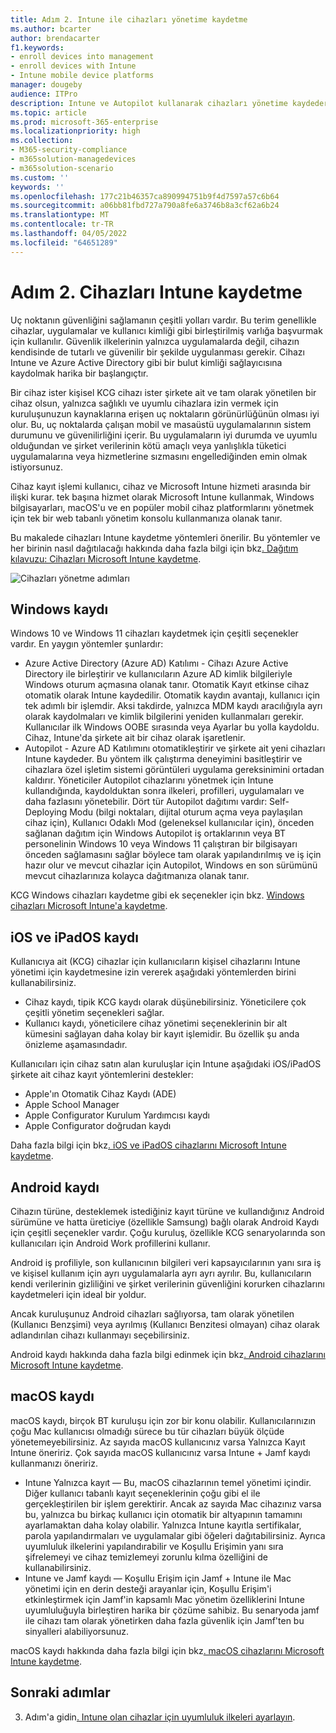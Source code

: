 ```yaml
---
title: Adım 2. Intune ile cihazları yönetime kaydetme
ms.author: bcarter
author: brendacarter
f1.keywords:
- enroll devices into management
- enroll devices with Intune
- Intune mobile device platforms
manager: dougeby
audience: ITPro
description: Intune ve Autopilot kullanarak cihazları yönetime kaydederek üzerinde çalışan uygulamaların uyumlu olduğundan emin olun ve kurumsal veri sızıntılarını önleyin.
ms.topic: article
ms.prod: microsoft-365-enterprise
ms.localizationpriority: high
ms.collection:
- M365-security-compliance
- m365solution-managedevices
- m365solution-scenario
ms.custom: ''
keywords: ''
ms.openlocfilehash: 177c21b46357ca890994751b9f4d7597a57c6b64
ms.sourcegitcommit: a06bb81fbd727a790a8fe6a3746b8a3cf62a6b24
ms.translationtype: MT
ms.contentlocale: tr-TR
ms.lasthandoff: 04/05/2022
ms.locfileid: "64651289"
---
```

# <a name="step-2-enroll-devices-to-intune"></a>Adım 2. Cihazları Intune kaydetme

Uç noktanın güvenliğini sağlamanın çeşitli yolları vardır. Bu terim genellikle cihazlar, uygulamalar ve kullanıcı kimliği gibi birleştirilmiş varlığa başvurmak için kullanılır. Güvenlik ilkelerinin yalnızca uygulamalarda değil, cihazın kendisinde de tutarlı ve güvenilir bir şekilde uygulanması gerekir. Cihazı Intune ve Azure Active Directory gibi bir bulut kimliği sağlayıcısına kaydolmak harika bir başlangıçtır.

Bir cihaz ister kişisel KCG cihazı ister şirkete ait ve tam olarak yönetilen bir cihaz olsun, yalnızca sağlıklı ve uyumlu cihazlara izin vermek için kuruluşunuzun kaynaklarına erişen uç noktaların görünürlüğünün olması iyi olur. Bu, uç noktalarda çalışan mobil ve masaüstü uygulamalarının sistem durumunu ve güvenilirliğini içerir. Bu uygulamaların iyi durumda ve uyumlu olduğundan ve şirket verilerinin kötü amaçlı veya yanlışlıkla tüketici uygulamalarına veya hizmetlerine sızmasını engellediğinden emin olmak istiyorsunuz.

Cihaz kayıt işlemi kullanıcı, cihaz ve Microsoft Intune hizmeti arasında bir ilişki kurar. tek başına hizmet olarak Microsoft Intune kullanmak, Windows bilgisayarları, macOS'u ve en popüler mobil cihaz platformlarını yönetmek için tek bir web tabanlı yönetim konsolu kullanmanıza olanak tanır.

Bu makalede cihazları Intune kaydetme yöntemleri önerilir. Bu yöntemler ve her birinin nasıl dağıtılacağı hakkında daha fazla bilgi için bkz[. Dağıtım kılavuzu: Cihazları Microsoft Intune kaydetme](/mem/intune/fundamentals/deployment-guide-enrollment).

![Cihazları yönetme adımları](../media/devices/intune-mdm-steps-1.png#lightbox)

## <a name="windows-enrollment"></a>Windows kaydı
Windows 10 ve Windows 11 cihazları kaydetmek için çeşitli seçenekler vardır. En yaygın yöntemler şunlardır:

- Azure Active Directory (Azure AD) Katılımı - Cihazı Azure Active Directory ile birleştirir ve kullanıcıların Azure AD kimlik bilgileriyle Windows oturum açmasına olanak tanır. Otomatik Kayıt etkinse cihaz otomatik olarak Intune kaydedilir. Otomatik kaydın avantajı, kullanıcı için tek adımlı bir işlemdir. Aksi takdirde, yalnızca MDM kaydı aracılığıyla ayrı olarak kaydolmaları ve kimlik bilgilerini yeniden kullanmaları gerekir. Kullanıcılar ilk Windows OOBE sırasında veya Ayarlar bu yolla kaydoldu. Cihaz, Intune'da şirkete ait bir cihaz olarak işaretlenir.
- Autopilot - Azure AD Katılımını otomatikleştirir ve şirkete ait yeni cihazları Intune kaydeder. Bu yöntem ilk çalıştırma deneyimini basitleştirir ve cihazlara özel işletim sistemi görüntüleri uygulama gereksinimini ortadan kaldırır. Yöneticiler Autopilot cihazlarını yönetmek için Intune kullandığında, kaydolduktan sonra ilkeleri, profilleri, uygulamaları ve daha fazlasını yönetebilir. Dört tür Autopilot dağıtımı vardır: Self-Deploying Modu (bilgi noktaları, dijital oturum açma veya paylaşılan cihaz için), Kullanıcı Odaklı Mod (geleneksel kullanıcılar için), önceden sağlanan dağıtım için Windows Autopilot iş ortaklarının veya BT personelinin Windows 10 veya Windows 11 çalıştıran bir bilgisayarı önceden sağlamasını sağlar  böylece tam olarak yapılandırılmış ve iş için hazır olur ve mevcut cihazlar için Autopilot, Windows en son sürümünü mevcut cihazlarınıza kolayca dağıtmanıza olanak tanır.

KCG Windows cihazları kaydetme gibi ek seçenekler için bkz. [Windows cihazları Microsoft Intune'a kaydetme](/mem/intune/fundamentals/deployment-guide-enrollment-windows).

## <a name="ios-and-ipados-enrollment"></a>iOS ve iPadOS kaydı

Kullanıcıya ait (KCG) cihazlar için kullanıcıların kişisel cihazlarını Intune yönetimi için kaydetmesine izin vererek aşağıdaki yöntemlerden birini kullanabilirsiniz.
- Cihaz kaydı, tipik KCG kaydı olarak düşünebilirsiniz. Yöneticilere çok çeşitli yönetim seçenekleri sağlar.
- Kullanıcı kaydı, yöneticilere cihaz yönetimi seçeneklerinin bir alt kümesini sağlayan daha kolay bir kayıt işlemidir. Bu özellik şu anda önizleme aşamasındadır.

Kullanıcıları için cihaz satın alan kuruluşlar için Intune aşağıdaki iOS/iPadOS şirkete ait cihaz kayıt yöntemlerini destekler:
- Apple'ın Otomatik Cihaz Kaydı (ADE)
- Apple School Manager
- Apple Configurator Kurulum Yardımcısı kaydı
- Apple Configurator doğrudan kaydı

Daha fazla bilgi için bkz[. iOS ve iPadOS cihazlarını Microsoft Intune kaydetme](/mem/intune/fundamentals/deployment-guide-enrollment-ios-ipados).

## <a name="android-enrollment"></a>Android kaydı 

Cihazın türüne, desteklemek istediğiniz kayıt türüne ve kullandığınız Android sürümüne ve hatta üreticiye (özellikle Samsung) bağlı olarak Android Kaydı için çeşitli seçenekler vardır. Çoğu kuruluş, özellikle KCG senaryolarında son kullanıcıları için Android Work profillerini kullanır. 

Android iş profiliyle, son kullanıcının bilgileri veri kapsayıcılarının yanı sıra iş ve kişisel kullanım için ayrı uygulamalarla ayrı ayrı ayrılır. Bu, kullanıcıların kendi verilerinin gizliliğini ve şirket verilerinin güvenliğini korurken cihazlarını kaydetmeleri için ideal bir yoldur. 

Ancak kuruluşunuz Android cihazları sağlıyorsa, tam olarak yönetilen (Kullanıcı Benzşimi) veya ayrılmış (Kullanıcı Benzitesi olmayan) cihaz olarak adlandırılan cihazı kullanmayı seçebilirsiniz.

Android kaydı hakkında daha fazla bilgi edinmek için bkz[. Android cihazlarını Microsoft Intune kaydetme](/mem/intune/fundamentals/deployment-guide-enrollment-android).

## <a name="macos-enrollment"></a>macOS kaydı

macOS kaydı, birçok BT kuruluşu için zor bir konu olabilir. Kullanıcılarınızın çoğu Mac kullanıcısı olmadığı sürece bu tür cihazları büyük ölçüde yönetemeyebilirsiniz. Az sayıda macOS kullanıcınız varsa Yalnızca Kayıt Intune öneririz. Çok sayıda macOS kullanıcınız varsa Intune + Jamf kaydı kullanmanızı öneririz.  
- Intune Yalnızca kayıt — Bu, macOS cihazlarının temel yönetimi içindir. Diğer kullanıcı tabanlı kayıt seçeneklerinin çoğu gibi el ile gerçekleştirilen bir işlem gerektirir. Ancak az sayıda Mac cihazınız varsa bu, yalnızca bu birkaç kullanıcı için otomatik bir altyapının tamamını ayarlamaktan daha kolay olabilir. Yalnızca Intune kayıtla sertifikalar, parola yapılandırmaları ve uygulamalar gibi öğeleri dağıtabilirsiniz. Ayrıca uyumluluk ilkelerini yapılandırabilir ve Koşullu Erişimin yanı sıra şifrelemeyi ve cihaz temizlemeyi zorunlu kılma özelliğini de kullanabilirsiniz. 
- Intune ve Jamf kaydı — Koşullu Erişim için Jamf + Intune ile Mac yönetimi için en derin desteği arayanlar için, Koşullu Erişim'i etkinleştirmek için Jamf'in kapsamlı Mac yönetim özelliklerini Intune uyumluluğuyla birleştiren harika bir çözüme sahibiz. Bu senaryoda jamf ile cihazı tam olarak yönetirken daha fazla güvenlik için Jamf'ten bu sinyalleri alabiliyorsunuz.

macOS kaydı hakkında daha fazla bilgi için bkz[. macOS cihazlarını Microsoft Intune kaydetme](/mem/intune/fundamentals/deployment-guide-enrollment-macos).

## <a name="next-steps"></a>Sonraki adımlar

3. Adım'a gidin[. Intune olan cihazlar için uyumluluk ilkeleri ayarlayın](manage-devices-with-intune-compliance-policies.md).

